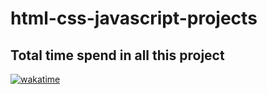 # html-css-javascript-projects

## Total time spend in all this project
[![wakatime](https://wakatime.com/badge/user/5b70420e-6e7a-48ac-a8ab-453cb50170f9/project/a2c53129-27e0-4f60-a8ff-19a5c6e92781.svg)](https://wakatime.com/badge/user/5b70420e-6e7a-48ac-a8ab-453cb50170f9/project/a2c53129-27e0-4f60-a8ff-19a5c6e92781)

